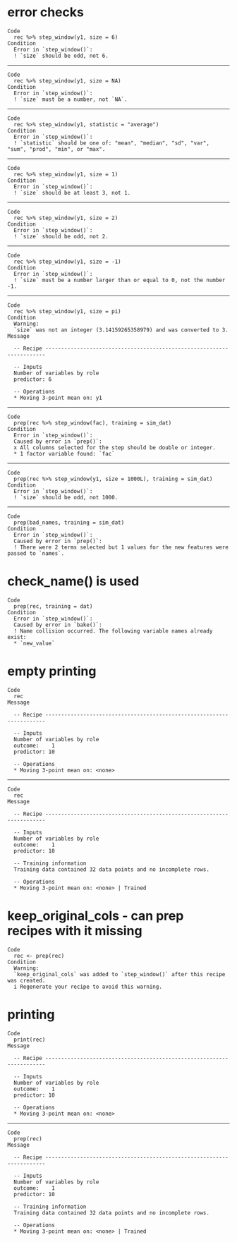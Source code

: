 # error checks

    Code
      rec %>% step_window(y1, size = 6)
    Condition
      Error in `step_window()`:
      ! `size` should be odd, not 6.

---

    Code
      rec %>% step_window(y1, size = NA)
    Condition
      Error in `step_window()`:
      ! `size` must be a number, not `NA`.

---

    Code
      rec %>% step_window(y1, statistic = "average")
    Condition
      Error in `step_window()`:
      ! `statistic` should be one of: "mean", "median", "sd", "var", "sum", "prod", "min", or "max".

---

    Code
      rec %>% step_window(y1, size = 1)
    Condition
      Error in `step_window()`:
      ! `size` should be at least 3, not 1.

---

    Code
      rec %>% step_window(y1, size = 2)
    Condition
      Error in `step_window()`:
      ! `size` should be odd, not 2.

---

    Code
      rec %>% step_window(y1, size = -1)
    Condition
      Error in `step_window()`:
      ! `size` must be a number larger than or equal to 0, not the number -1.

---

    Code
      rec %>% step_window(y1, size = pi)
    Condition
      Warning:
      `size` was not an integer (3.14159265358979) and was converted to 3.
    Message
      
      -- Recipe ----------------------------------------------------------------------
      
      -- Inputs 
      Number of variables by role
      predictor: 6
      
      -- Operations 
      * Moving 3-point mean on: y1

---

    Code
      prep(rec %>% step_window(fac), training = sim_dat)
    Condition
      Error in `step_window()`:
      Caused by error in `prep()`:
      x All columns selected for the step should be double or integer.
      * 1 factor variable found: `fac`

---

    Code
      prep(rec %>% step_window(y1, size = 1000L), training = sim_dat)
    Condition
      Error in `step_window()`:
      ! `size` should be odd, not 1000.

---

    Code
      prep(bad_names, training = sim_dat)
    Condition
      Error in `step_window()`:
      Caused by error in `prep()`:
      ! There were 2 terms selected but 1 values for the new features were passed to `names`.

# check_name() is used

    Code
      prep(rec, training = dat)
    Condition
      Error in `step_window()`:
      Caused by error in `bake()`:
      ! Name collision occurred. The following variable names already exist:
      * `new_value`

# empty printing

    Code
      rec
    Message
      
      -- Recipe ----------------------------------------------------------------------
      
      -- Inputs 
      Number of variables by role
      outcome:    1
      predictor: 10
      
      -- Operations 
      * Moving 3-point mean on: <none>

---

    Code
      rec
    Message
      
      -- Recipe ----------------------------------------------------------------------
      
      -- Inputs 
      Number of variables by role
      outcome:    1
      predictor: 10
      
      -- Training information 
      Training data contained 32 data points and no incomplete rows.
      
      -- Operations 
      * Moving 3-point mean on: <none> | Trained

# keep_original_cols - can prep recipes with it missing

    Code
      rec <- prep(rec)
    Condition
      Warning:
      `keep_original_cols` was added to `step_window()` after this recipe was created.
      i Regenerate your recipe to avoid this warning.

# printing

    Code
      print(rec)
    Message
      
      -- Recipe ----------------------------------------------------------------------
      
      -- Inputs 
      Number of variables by role
      outcome:    1
      predictor: 10
      
      -- Operations 
      * Moving 3-point mean on: <none>

---

    Code
      prep(rec)
    Message
      
      -- Recipe ----------------------------------------------------------------------
      
      -- Inputs 
      Number of variables by role
      outcome:    1
      predictor: 10
      
      -- Training information 
      Training data contained 32 data points and no incomplete rows.
      
      -- Operations 
      * Moving 3-point mean on: <none> | Trained

